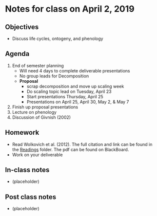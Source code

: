# Notes for class on April 2, 2019

## Objectives
- Discuss life cycles, ontogeny, and phenology

## Agenda
1. End of semester planning
	- Will need 4 days to complete deliverable presentations
	- No group leads for Decomposition
	- **Proposal**
		- scrap decomposition and move up scaling week
		- Do scaling topic lead on Tuesday, April 23
		- Start presentations Thursday, April 25
		- Presentations on April 25, April 30, May 2, & May 7
2. Finish up proposal presentations
3. Lecture on phenology
4. Discussion of Givnish (2002)

## Homework
- Read Wolkovich et al. (2012). The full citation and link can be found in the 
[Readings](../Readings) folder. The pdf can be found on BlackBoard.
- Work on your deliverable

## In-class notes
- (placeholder)

## Post class notes
- (placeholder)